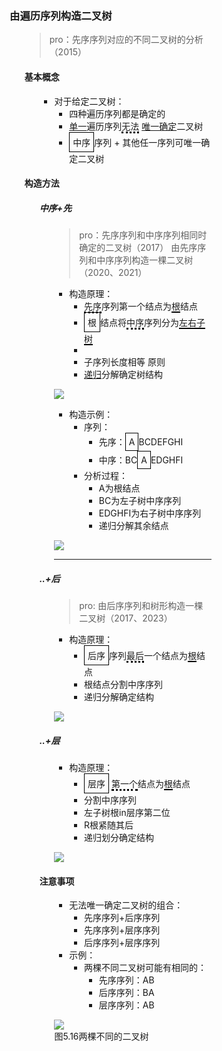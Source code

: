 <div style="float: left; width: 64%; padding: 1%;">
    
### 由遍历序列构造二叉树  

<ul>

> pro：先序序列对应的不同二叉树的分析（2015）  

#### 基本概念

<ul>

- 对于给定二叉树：
  - 四种遍历序列都是确定的
  - <u>单一</u>遍历序列<span style="border-bottom: 3px dotted black;">无法</span> <u>唯一确定</u>二叉树
  - <span style="border: 1px solid black; padding: 5px; display: inline-block;">中序</span>序列 + 其他任一序列可唯一确定二叉树

</ul>

#### 构造方法

<ul>

##### 中序+先

<ul>

> pro：先序序列和中序序列相同时确定的二叉树（2017）
由先序序列和中序序列构造一棵二叉树（2020、2021）
- 构造原理：
  - <span style="border-bottom: 3px dotted black;">先序</span>序列第一个结点为<span style="border-bottom: 2px solid black;">根</span>结点
  - <span style="border: 1px solid black; padding: 5px; display: inline-block;">根</span>结点将<span style="border-bottom: 3px dotted black;">中序</span>序列分为<span style="border-bottom: 2px solid black;">左右子树
  - 
  - 子序列长度相等 原则
  - <u>递归</u>分解确定树结构

![](https://cdn-mineru.openxlab.org.cn/model-mineru/prod/f95f56d393b614bbe625168363fd791b2fa3b99d431538422cdb0c9dfce8aee8.jpg)  

- 构造示例：
  - 序列：
    - 先序：<span style="border: 1px solid black; padding: 5px; display: inline-block;">A</span>BCDEFGHI
    - 中序：BC<span style="border: 1px solid black; padding: 5px; display: inline-block;">A</span>EDGHFI
  - 分析过程：
    - A为根结点
    - BC为左子树中序序列
    - EDGHFI为右子树中序序列
    - 递归分解其余结点

![](https://cdn-mineru.openxlab.org.cn/model-mineru/prod/1bdfc32800eb0bdcdf69f66b04372af5f987fca29874a7edb3170bdcc7281785.jpg) 

---

</ul>

##### ..+后

<ul>

>pro: 由后序序列和树形构造一棵二叉树（2017、2023）
- 构造原理：
  - <span style="border: 1px solid black; padding: 5px; display: inline-block;">后序</span>序列<span style="border-bottom: 3px dotted black;">最后</span>一个结点为<span style="border-bottom: 2px solid black;">根</span>结点
  - 根结点分割中序序列
  - 递归分解确定结构

![](https://cdn-mineru.openxlab.org.cn/model-mineru/prod/b7ff525d65d5eecf2e799de58498c82c5cc855212f4dedd5b861b42917822ce2.jpg)  

</ul>

##### ..+层

<ul>

- 构造原理：
  - <span style="border: 1px solid black; padding: 5px; display: inline-block;">层序</span> <span style="border-bottom: 3px dotted black;">第一个</span>结点为<span style="border-bottom: 2px solid black;">根</span>结点
  - 分割中序序列
  - 左子树根in层序第二位
  - R根紧随其后
  - 递归划分确定结构

![](https://cdn-mineru.openxlab.org.cn/model-mineru/prod/bfeb791360f3d1b1e847316927966170a32c8f5faecc10370d6de9816a2ae6c1.jpg)  

</ul>

#### 注意事项

<ul>

- 无法唯一确定二叉树的组合：
  - 先序序列+后序序列
  - 先序序列+层序序列
  - 后序序列+层序序列
- 示例：
  - 两棵不同二叉树可能有相同的：
    - 先序序列：AB
    - 后序序列：BA
    - 层序序列：AB

![](https://cdn-mineru.openxlab.org.cn/model-mineru/prod/8a85e2de2af6b7d96b93dbde3997116acee9adafbb64aa34b17139eaf5456102.jpg)  
图5.16两棵不同的二叉树  

</ul>
</ul>
</ul>
</ul>
    

</div>
<div style="float: right; width: 26%; padding: 1%;">

</div>
<div style="clear: both;"></div>
